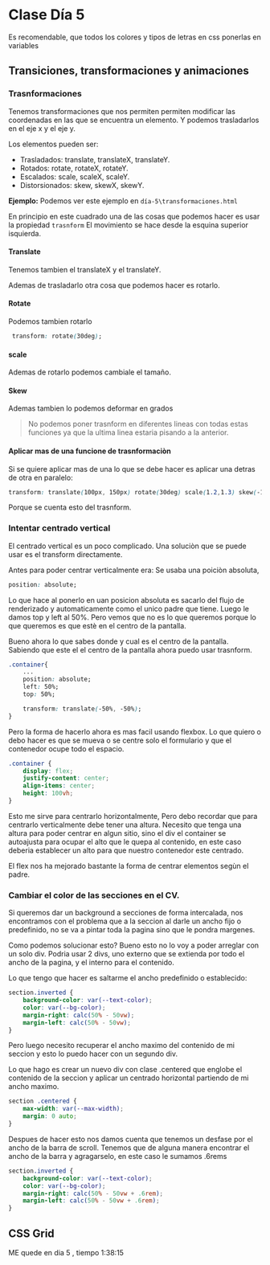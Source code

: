 # Clase Día 5

Es recomendable, que todos los colores y tipos de letras en css ponerlas en variables

## Transiciones, transformaciones y animaciones

### Trasnformaciones

Tenemos transformaciones que nos permiten permiten modificar las coordenadas en las que se encuentra un elemento. Y podemos trasladarlos en el eje x y el eje y.

Los elementos pueden ser:

- Trasladados: translate, translateX, translateY.
- Rotados: rotate, rotateX, rotateY.
- Escalados: scale, scaleX, scaleY.
- Distorsionados: skew, skewX, skewY.

**Ejemplo:** Podemos ver este ejemplo en `día-5\transformaciones.html`

En principio en este cuadrado una de las cosas que podemos hacer es usar la propiedad `trasnform`
El movimiento se hace desde la esquina superior isquierda.

#### Translate
Tenemos tambien el translateX y el translateY.

Ademas de trasladarlo otra cosa que podemos hacer es rotarlo.

#### Rotate
Podemos tambien rotarlo
```css
 transform: rotate(30deg);
```

#### scale
Ademas de rotarlo podemos cambiale el tamaño.

#### Skew
Ademas tambien lo podemos deformar en grados


>No podemos poner trasnform en diferentes lineas con todas estas funciones ya que la ultima linea estaria pisando a la anterior.

#### Aplicar mas de una funcione de trasnformaciòn
Si se quiere aplicar mas de una lo que se debe hacer es aplicar una detras de otra en paralelo:
```css
transform: translate(100px, 150px) rotate(30deg) scale(1.2,1.3) skew(-10deg);
```

Porque se cuenta esto del trasnform.

### Intentar centrado vertical

El centrado vertical es un poco complicado. Una soluciòn que se puede usar es el transform directamente.

Antes para poder centrar verticalmente era:
Se usaba una poiciòn absoluta, 
```css
position: absolute;
```
Lo que hace al ponerlo en uan posicion absoluta es sacarlo del flujo de renderizado y automaticamente como el unico padre que tiene. Luego le damos top y left al 50%. Pero vemos que no es lo que queremos porque lo que queremos es que estè en el centro de la pantalla.

Bueno ahora lo que sabes donde y cual es el centro de la pantalla. Sabiendo que este el el centro de la pantalla ahora puedo usar trasnform. 

```css
.container{
    ...
    position: absolute;
    left: 50%;
    top: 50%;

    transform: translate(-50%, -50%);
}
```

Pero la forma de hacerlo ahora es mas facil usando flexbox. 
Lo que quiero o debo hacer es que se mueva o se centre solo el formulario y que el contenedor ocupe todo el espacio.

```css
.container {
    display: flex;
    justify-content: center;
    align-items: center;
    height: 100vh;
}
```

Esto me sirve para centrarlo horizontalmente, Pero debo recordar que para centrarlo verticalmente debe tener una altura. 
Necesito que tenga una altura para poder centrar en algun sitio, sino el div el container se autoajusta para ocupar el alto que le quepa al contenido, en este caso deberia establecer un alto para que nuestro contenedor este centrado.

El flex nos ha mejorado bastante la forma de centrar elementos segùn el padre.


### Cambiar el color de las secciones en el CV.

Si queremos dar un background a secciones de forma intercalada, nos encontramos con el problema que a la seccion al darle un ancho fijo o predefinido, no se va a pintar toda la pagina sino que le pondra margenes.

Como podemos solucionar esto? Bueno esto no lo voy a poder arreglar con un solo div. Podria usar 2 divs, uno externo que se extienda por todo el ancho de la pagina, y el interno para el contenido.

Lo que tengo que hacer es saltarme el ancho predefinido o establecido:

```css
section.inverted {
    background-color: var(--text-color);
    color: var(--bg-color);
    margin-right: calc(50% - 50vw);
    margin-left: calc(50% - 50vw); 
}
```

Pero luego necesito recuperar el ancho maximo del contenido de mi seccion y esto lo puedo hacer con un segundo div.

Lo que hago es crear un nuevo div con clase .centered que englobe el contenido de la seccion y aplicar un centrado horizontal partiendo de mi ancho maximo.

```css
section .centered {
    max-width: var(--max-width);
    margin: 0 auto;
}
```

Despues de hacer esto nos damos cuenta que tenemos un desfase por el ancho de la barra de scroll. Tenemos que de alguna manera encontrar el ancho de la barra y agragarselo, en este caso le sumamos .6rems

```css
section.inverted {
    background-color: var(--text-color);
    color: var(--bg-color);
    margin-right: calc(50% - 50vw + .6rem);
    margin-left: calc(50% - 50vw + .6rem); 
}
```

## CSS Grid

ME quede en dia 5 , tiempo 1:38:15
